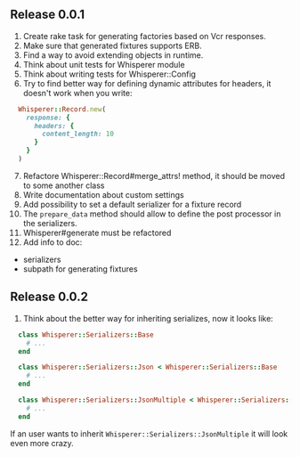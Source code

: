 ## Release 0.0.1

1. Create rake task for generating factories based on Vcr responses.
2. Make sure that generated fixtures supports ERB.
3. Find a way to avoid extending objects in runtime.
4. Think about unit tests for Whisperer module
5. Think about writing tests for Whisperer::Config
6. Try to find better way for defining dynamic attributes for headers, it doesn't work when you write:

  ```ruby
    Whisperer::Record.new(
      response: {
        headers: {
          content_length: 10
        }
      }
    )
  ```

7. Refactore Whisperer::Record#merge_attrs! method, it should be moved to some another class
8. Write documentation about custom settings
9. Add possibility to set a default serializer for a fixture record
10. The `prepare_data` method should allow to define the post processor in the serializers.
11. Whisperer#generate must be refactored
12. Add info to doc:
  - serializers
  - subpath for generating fixtures


## Release 0.0.2

1. Think about the better way for inheriting serializes, now it looks like:

  ```ruby
    class Whisperer::Serializers::Base
      # ...
    end

    class Whisperer::Serializers::Json < Whisperer::Serializers::Base
      # ...
    end

    class Whisperer::Serializers::JsonMultiple < Whisperer::Serializers::Json
      # ...
    end
  ```

If an user wants to inherit `Whisperer::Serializers::JsonMultiple` it will look even more crazy.